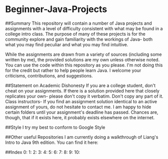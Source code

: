 Beginner-Java-Projects
======================

##Summary
This repository will contain a number of Java projects and assignments with a level of difficulty consistent with what may be found in a college intro class. The purpose of many of these projects is for the community explore and gain familiarity with the workings of Java- both what you may find peculiar and what you may find intuitive. 

While the assignments are drawn from a variety of sources (including some written by me), the provided solutions are my own unless otherwise noted. You can use the code within this repository as you please. I'm not doing this for the credit but rather to help people learn Java. I welcome your criticisms, contributions, and suggestions.

##Statement on Academic Dishonesty
If you are a college student, don't cheat on your assignments. If there is a solution provided here that closely replicates your own- please don't copy it verbatim. Don't copy any part of it. Class instructors- If you find an assignment solution identical to an active assignment of yours, do not hesitate to contact me. I am happy to hide certain folders until your assignment's deadline has passed. Chances are, though, that if it exists here, it probably exists elsewhere on the internet.

##Style
I try my best to conform to Google Style

##Other useful Repositories
I am currently doing a walkthrough of Liang's Intro to Java 9th edition. You can find it here: 

##Index
0:
1:
2:
3:
4:
5:
6:
7:
8:
9:
10: